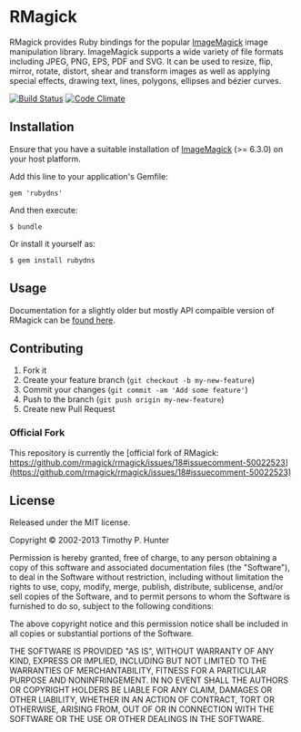 # RMagick 

RMagick provides Ruby bindings for the popular [ImageMagick][1] image manipulation library. ImageMagick supports a wide variety of file formats including JPEG, PNG, EPS, PDF and SVG. It can be used to resize, flip, mirror, rotate, distort, shear and transform images as well as applying special effects, drawing text, lines, polygons, ellipses and bézier curves.

[![Build Status](https://travis-ci.org/gemhome/rmagick.svg?branch=master)](https://travis-ci.org/gemhome/rmagick)
[![Code Climate](https://codeclimate.com/github/gemhome/rmagick.png)](https://codeclimate.com/github/gemhome/rmagick)

[1]: http://www.imagemagick.org/

## Installation

Ensure that you have a suitable installation of [ImageMagick][1] (>= 6.3.0) on your host platform.

Add this line to your application's Gemfile:

    gem 'rubydns'

And then execute:

    $ bundle

Or install it yourself as:

    $ gem install rubydns

## Usage

Documentation for a slightly older but mostly API compaible version of RMagick can be [found here][2].

[2]: http://www.imagemagick.org/RMagick/doc/

## Contributing

1. Fork it
2. Create your feature branch (`git checkout -b my-new-feature`)
3. Commit your changes (`git commit -am 'Add some feature'`)
4. Push to the branch (`git push origin my-new-feature`)
5. Create new Pull Request

### Official Fork

This repository is currently the [official fork of RMagick: https://github.com/rmagick/rmagick/issues/18#issuecomment-50022523](https://github.com/rmagick/rmagick/issues/18#issuecomment-50022523)

## License

Released under the MIT license.

Copyright © 2002-2013 Timothy P. Hunter

Permission is hereby granted, free of charge, to any person obtaining a copy
of this software and associated documentation files (the "Software"), to deal
in the Software without restriction, including without limitation the rights
to use, copy, modify, merge, publish, distribute, sublicense, and/or sell
copies of the Software, and to permit persons to whom the Software is
furnished to do so, subject to the following conditions:

The above copyright notice and this permission notice shall be included in
all copies or substantial portions of the Software.

THE SOFTWARE IS PROVIDED "AS IS", WITHOUT WARRANTY OF ANY KIND, EXPRESS OR
IMPLIED, INCLUDING BUT NOT LIMITED TO THE WARRANTIES OF MERCHANTABILITY,
FITNESS FOR A PARTICULAR PURPOSE AND NONINFRINGEMENT. IN NO EVENT SHALL THE
AUTHORS OR COPYRIGHT HOLDERS BE LIABLE FOR ANY CLAIM, DAMAGES OR OTHER
LIABILITY, WHETHER IN AN ACTION OF CONTRACT, TORT OR OTHERWISE, ARISING FROM,
OUT OF OR IN CONNECTION WITH THE SOFTWARE OR THE USE OR OTHER DEALINGS IN
THE SOFTWARE.
